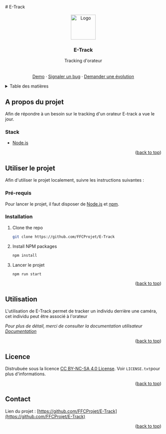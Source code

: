 <div id="top"># E-Track</div>

<!-- PROJECT LOGO -->
<br />
<div align="center">
  <a href="https://github.com/FFCProjet/E-Track">
    <img src="public/images/Logo.png" alt="Logo" width="80" height="80">
  </a>

<h3 align="center">E-Track</h3>

  <p align="center">
    Tracking d'orateur
    <br />
    <br />
    <br />
    <a href="https://github.com/FFCProjet/E-Track">Demo</a>
    ·
    <a href="https://github.com/FFCProjet/E-Track/issues">Signaler un bug</a>
    ·
    <a href="https://github.com/FFCProjet/E-Track/issues">Demander une évolution</a>
  </p>
</div>



<!-- TABLE OF CONTENTS -->
<details>
  <summary>Table des matières</summary>
  <ol>
    <li>
      <a href="#about-the-project">A propos du projet</a>
      <ul>
        <li><a href="#built-with">Stack</a></li>
      </ul>
    </li>
    <li>
      <a href="#getting-started">Utiliser le projet</a>
      <ul>
        <li><a href="#prerequisites">Pré-requis</a></li>
        <li><a href="#installation">Installation</a></li>
      </ul>
    </li>
    <li><a href="#usage">Utilisation</a></li>
    <li><a href="#license">License</a></li>
    <li><a href="#contact">Contact</a></li>
  </ol>
</details>



<!-- ABOUT THE PROJECT -->
## A propos du projet

Afin de répondre à un besoin sur le tracking d'un orateur E-track a vue le jour.

### Stack

* [Node.js](https://nodejs.org/en/)

<p align="right">(<a href="#top">back to top</a>)</p>



<!-- GETTING STARTED -->
## Utiliser le projet

Afin d'utiliser le projet localement, suivre les instructions suivantes :

### Pré-requis

Pour lancer le projet, il faut disposer de [Node.js](https://nodejs.dev/) et [npm](https://www.npmjs.com/).

### Installation

1. Clone the repo
   ```sh
   git clone https://github.com/FFCProjet/E-Track
   ```
2. Install NPM packages
   ```sh
   npm install
   ```
3. Lancer le projet
   ```js
   npm run start
   ```

<p align="right">(<a href="#top">back to top</a>)</p>



<!-- USAGE EXAMPLES -->
## Utilisation

L'utilisation de E-Track permet de tracker un individu derrière une caméra, cet individu peut être associé à l'orateur

_Pour plus de détail, merci de consulter la documentation utilisateur [Documentation](https://example.com)_

<p align="right">(<a href="#top">back to top</a>)</p>

<!-- LICENSE -->
## Licence

Distrubuée sous la licence [CC BY-NC-SA 4.0 License](http://creativecommons.org/licenses/by/4.0/). Voir `LICENSE.txt`pour plus d'informations.

<p align="right">(<a href="#top">back to top</a>)</p>



<!-- CONTACT -->
## Contact

Lien du projet : [https://github.com/FFCProjet/E-Track](https://github.com/FFCProjet/E-Track)

<p align="right">(<a href="#top">back to top</a>)</p>

[contributors-shield]: https://img.shields.io/github/contributors/b4cktr4ck5r3/prdll4_bu.svg?style=for-the-badge
[contributors-url]: https://github.com/b4cktr4ck5r3/prdll4_bu/graphs/contributors
[forks-shield]: https://img.shields.io/github/forks/b4cktr4ck5r3/prdll4_bu.svg?style=for-the-badge
[forks-url]: https://github.com/b4cktr4ck5r3/prdll4_bu/network/members
[stars-shield]: https://img.shields.io/github/stars/b4cktr4ck5r3/prdll4_bu.svg?style=for-the-badge
[stars-url]: https://github.com/b4cktr4ck5r3/prdll4_bu/stargazers
[issues-shield]: https://img.shields.io/github/issues/b4cktr4ck5r3/prdll4_bu.svg?style=for-the-badge
[issues-url]: https://github.com/b4cktr4ck5r3/prdll4_bu/issues
[license-shield]: https://img.shields.io/badge/License-CC%20BY%204.0-lightgrey.svg?style=for-the-badge
[license-url]: https://github.com/b4cktr4ck5r3/prdll4_bu/blob/master/LICENSE.txt
